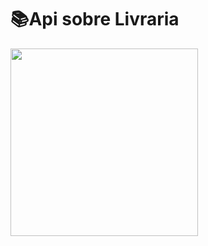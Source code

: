 <h1>📚Api sobre Livraria</h1>

<img  src="https://cdn-icons-png.flaticon.com/512/4696/4696808.png" width=300px>


